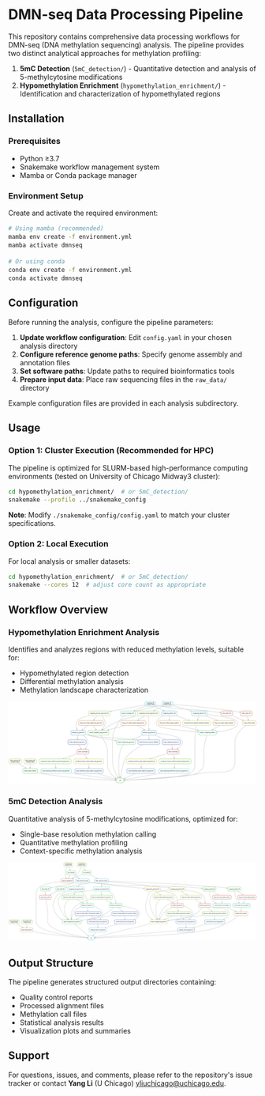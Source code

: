 # DMN-seq Data Processing Pipeline

This repository contains comprehensive data processing workflows for DMN-seq (DNA methylation sequencing) analysis. The pipeline provides two distinct analytical approaches for methylation profiling:

1. **5mC Detection** (`5mC_detection/`) - Quantitative detection and analysis of 5-methylcytosine modifications
2. **Hypomethylation Enrichment** (`hypomethylation_enrichment/`) - Identification and characterization of hypomethylated regions

## Installation

### Prerequisites
- Python ≥3.7
- Snakemake workflow management system
- Mamba or Conda package manager

### Environment Setup

Create and activate the required environment:

```bash
# Using mamba (recommended)
mamba env create -f environment.yml
mamba activate dmnseq

# Or using conda
conda env create -f environment.yml
conda activate dmnseq
```

## Configuration

Before running the analysis, configure the pipeline parameters:

1. **Update workflow configuration**: Edit `config.yaml` in your chosen analysis directory
2. **Configure reference genome paths**: Specify genome assembly and annotation files
3. **Set software paths**: Update paths to required bioinformatics tools
4. **Prepare input data**: Place raw sequencing files in the `raw_data/` directory

Example configuration files are provided in each analysis subdirectory.

## Usage

### Option 1: Cluster Execution (Recommended for HPC)

The pipeline is optimized for SLURM-based high-performance computing environments (tested on University of Chicago Midway3 cluster):

```bash
cd hypomethylation_enrichment/  # or 5mC_detection/
snakemake --profile ../snakemake_config
```

**Note**: Modify `./snakemake_config/config.yaml` to match your cluster specifications.

### Option 2: Local Execution

For local analysis or smaller datasets:

```bash
cd hypomethylation_enrichment/  # or 5mC_detection/
snakemake --cores 12  # adjust core count as appropriate
```

## Workflow Overview

### Hypomethylation Enrichment Analysis
Identifies and analyzes regions with reduced methylation levels, suitable for:
- Hypomethylated region detection
- Differential methylation analysis
- Methylation landscape characterization

![Hypomethylation Enrichment Workflow](hypomethylation_enrichment/dag.svg)

### 5mC Detection Analysis
Quantitative analysis of 5-methylcytosine modifications, optimized for:
- Single-base resolution methylation calling
- Quantitative methylation profiling
- Context-specific methylation analysis

![5mC Detection Workflow](5mC_detection/dag.svg)

## Output Structure

The pipeline generates structured output directories containing:
- Quality control reports
- Processed alignment files
- Methylation call files
- Statistical analysis results
- Visualization plots and summaries

## Support

For questions, issues, and comments, please refer to the repository's issue tracker or contact __Yang Li__ (U Chicago) yliuchicago@uchicago.edu. 